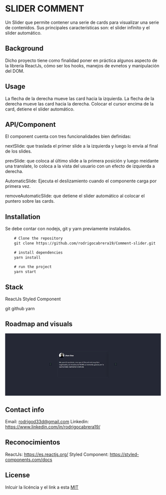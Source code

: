 # SLIDER COMMENT

Un Slider que permite contener una serie de cards para visualizar una serie de contenidos. 
Sus principales características son: el slider infinito y el slider automático.


## Background 

Dicho proyecto tiene como finalidad poner en práctica algunos aspecto de la librería ReactJs, cómo ser los hooks, manejos de evnetos y manipulación del DOM.

## Usage

La flecha de la derecha mueve las card hacia la izquierda.
La flecha de la derecha mueve las card hacia la derecha.
Colocar el cursor encima de la card, detiene el slider automático.


## API/Component
El component cuenta con tres funcionalidades bien definidas:

nextSlide: que traslada el primer slide a la izquierda y luego lo envía al final de los slides.

prevSlide: que coloca al último slide a la primera posición y luego meidante una translate, lo coloca a la vista del usuario con un efecto de izquierda a derecha.

AutomaticSlide: Ejecuta el deslizamiento cuando el componente carga por primera vez.

removeAutomaticSlide: que detiene el slider automático al colocar el puntero sobre las cards.


## Installation

Se debe contar con nodejs, git y yarn previamente instalados.

```shell
    # Clone the repository
    git clone https://github.com/rodrigocabrera19/Comment-slider.git
```

```shell
    # install dependencies
    yarn install
```
```shell
    # run the project
    yarn start
```

## Stack

ReactJs
Styled Component

git
github
yarn

## Roadmap and visuals

![Imagen del slider](./src/assets/slider-infinito.png)


## Contact info

Email: rodrigod33d@gmail.com
Linkedin: https://www.linkedin.com/in/rodrigocabrera19/

## Reconocimientos

ReactJs: https://es.reactjs.org/
Styled Component: https://styled-components.com/docs

## License 

Inlcuir la licéncia y el link a esta
[MIT](https://opensource.org/licenses/MIT)
